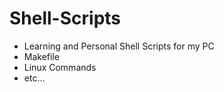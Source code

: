 # Shell-Scripts

- Learning and Personal Shell Scripts for my PC
- Makefile
- Linux Commands
- etc...
